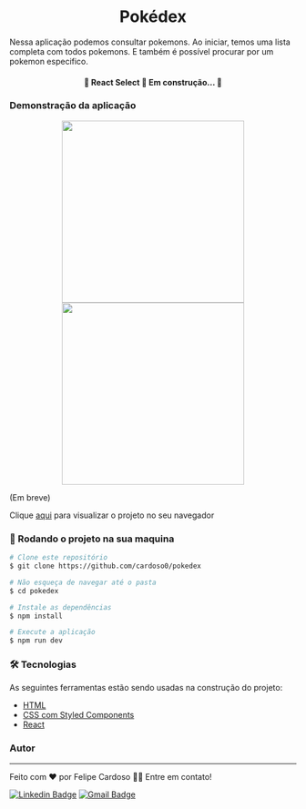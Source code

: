 <h1 align="center">Pokédex</h1>
<p> Nessa aplicação podemos consultar pokemons. Ao iniciar, temos uma lista completa com todos pokemons. E também é possível procurar por um pokemon especifico. </p>
<h4 align="center"> 
	🚧  React Select 🚀 Em construção...  🚧
</h4>

### Demonstração da aplicação

<p align="center">
  <img width="320" src="src/assets/to_readme/02.gif">
  <img width="320" src="src/assets/to_readme/01.gif">
</p>
(Em breve)

Clique <a href="https://cardoso0.github.io/pokedex/" target="_blank">aqui</a> para visualizar o projeto no seu navegador

### 🎲 Rodando o projeto na sua maquina

```bash
# Clone este repositório
$ git clone https://github.com/cardoso0/pokedex

# Não esqueça de navegar até o pasta
$ cd pokedex

# Instale as dependências
$ npm install

# Execute a aplicação
$ npm run dev

```

### 🛠 Tecnologias

As seguintes ferramentas estão sendo usadas na construção do projeto:

- [HTML](https://www.w3schools.com/html/)
- [CSS com Styled Components](https://styled-components.com/)
- [React](https://pt-br.reactjs.org/)

### Autor
---
Feito com ❤️ por Felipe Cardoso 👋🏽 Entre em contato!

[![Linkedin Badge](https://img.shields.io/badge/-Felipe-blue?style=flat-square&logo=Linkedin&logoColor=white&link=https://www.linkedin.com/in/felipe-pontes-cardoso-9b93401a0/)](https://www.linkedin.com/in/felipe-pontes-cardoso-9b93401a0/) 
[![Gmail Badge](https://img.shields.io/badge/-felipepontescardoso@yahoo.com.br-blue?style=flat-square&logo=Yahoo&logoColor=white&link=mailto:felipepontescardoso@yahoo.com.br)](mailto:felipepontescardoso@yahoo.com.br)

